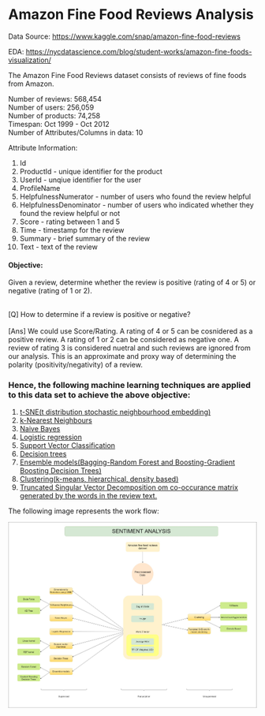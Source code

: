 # Amazon Fine Food Reviews Analysis


Data Source: https://www.kaggle.com/snap/amazon-fine-food-reviews <br>

EDA: https://nycdatascience.com/blog/student-works/amazon-fine-foods-visualization/


The Amazon Fine Food Reviews dataset consists of reviews of fine foods from Amazon.<br>

Number of reviews: 568,454<br>
Number of users: 256,059<br>
Number of products: 74,258<br>
Timespan: Oct 1999 - Oct 2012<br>
Number of Attributes/Columns in data: 10 

Attribute Information:

1. Id
2. ProductId - unique identifier for the product
3. UserId - unqiue identifier for the user
4. ProfileName
5. HelpfulnessNumerator - number of users who found the review helpful
6. HelpfulnessDenominator - number of users who indicated whether they found the review helpful or not
7. Score - rating between 1 and 5
8. Time - timestamp for the review
9. Summary - brief summary of the review
10. Text - text of the review


#### Objective:
Given a review, determine whether the review is positive (rating of 4 or 5) or negative (rating of 1 or 2).

<br>
[Q] How to determine if a review is positive or negative?<br>
<br> 
[Ans] We could use Score/Rating. A rating of 4 or 5 can be cosnidered as a positive review. A rating of 1 or 2 can be considered as negative one. A review of rating 3 is considered nuetral and such reviews are ignored from our analysis. This is an approximate and proxy way of determining the polarity (positivity/negativity) of a review.

### Hence, the following machine learning techniques are applied to this data set to achieve the above objective:
1. [t-SNE(t distribution stochastic neighbourhood embedding)](https://nbviewer.jupyter.org/github/chauhanakash23/Sentiment-analysis-Polarity-of-review-text/blob/master/t-SNE.ipynb)
2. [k-Nearest Neighbours](https://nbviewer.jupyter.org/github/chauhanakash23/Sentiment-analysis-Polarity-of-review-text/blob/master/KNearestNeighburs.ipynb)
3. [Naive Bayes](https://nbviewer.jupyter.org/github/chauhanakash23/Sentiment-analysis-Polarity-of-review-text/blob/master/Naive-Bayes.ipynb)
4. [Logistic regression](https://nbviewer.jupyter.org/github/chauhanakash23/Sentiment-analysis-Polarity-of-review-text/blob/master/Logistic-Regression.ipynb)
5. [Support Vector Classification](https://nbviewer.jupyter.org/github/chauhanakash23/Sentiment-analysis-Polarity-of-review-text/blob/master/Support%20Vector%20Classification.ipynb)
6. [Decision trees](https://nbviewer.jupyter.org/github/chauhanakash23/Sentiment-analysis-Polarity-of-review-text/blob/master/Decision-Trees.ipynb)
7. [Ensemble models(Bagging-Random Forest and Boosting-Gradient Boosting Decision Trees)](https://nbviewer.jupyter.org/github/chauhanakash23/Sentiment-analysis-Polarity-of-review-text/blob/master/Bagging%28Random%20Forest%29-Boosting%28Gradient%20Boosting%20Decision%20Trees%29.ipynb)
8. [Clustering(k-means, hierarchical, density based)](https://nbviewer.jupyter.org/github/chauhanakash23/Sentiment-analysis-Polarity-of-review-text/blob/master/Clustering-k%20means-hierarchical-DBSCAN.ipynb)
9. [Truncated Singular Vector Decomposition om co-occurance matrix generated by the words in the review text.](https://nbviewer.jupyter.org/github/chauhanakash23/Sentiment-analysis-Polarity-of-review-text/blob/master/Truncated_SVD.ipynb)

The following image represents the work flow:

<img src='work.jpg' width=1000px>
